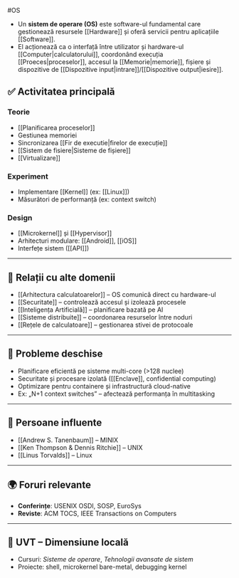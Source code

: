 #OS
- Un **sistem de operare (OS)** este software-ul fundamental care gestionează resursele [[Hardware]] și oferă servicii pentru aplicațiile [[Software]].  
- El acționează ca o interfață între utilizator și hardware-ul [[Computer|calculatorului]], coordonând execuția [[Proeces|proceselor]], accesul la [[Memorie|memorie]], fișiere și dispozitive de [[Dispozitive input|intrare]]/[[Dispozitive output|iesire]].

## ✅ Activitatea principală

### Teorie
- [[Planificarea proceselor]]
- Gestiunea memoriei
- Sincronizarea [[Fir de executie|firelor de execuție]]
- [[Sistem de fisiere|Sisteme de fișiere]]
- [[Virtualizare]]

### Experiment
- Implementare [[Kernel]] (ex: [[Linux]])
- Măsurători de performanță (ex: context switch)

### Design
- [[Microkernel]] și [[Hypervisor]]
- Arhitecturi modulare: [[Android]], [[iOS]]
- Interfețe sistem ([[API]])

---

## 🔄 Relații cu alte domenii

- [[Arhitectura calculatoarelor]] – OS comunică direct cu hardware-ul
- [[Securitate]] – controlează accesul și izolează procesele
- [[Inteligența Artificială]] – planificare bazată pe AI
- [[Sisteme distribuite]] – coordonarea resurselor între noduri
- [[Rețele de calculatoare]] – gestionarea stivei de protocoale

---

## 🧩 Probleme deschise

- Planificare eficientă pe sisteme multi-core (>128 nuclee)
- Securitate și procesare izolată ([[Enclave]], confidential computing)
- Optimizare pentru containere și infrastructură cloud-native
- Ex: „N+1 context switches” – afectează performanța în multitasking

---

## 👤 Persoane influente

- [[Andrew S. Tanenbaum]] – MINIX
- [[Ken Thompson & Dennis Ritchie]] – UNIX
- [[Linus Torvalds]] – Linux

---

## 🌍 Foruri relevante

- **Conferințe**: USENIX OSDI, SOSP, EuroSys
- **Reviste**: ACM TOCS, IEEE Transactions on Computers

---

## 📍 UVT – Dimensiune locală

- Cursuri: *Sisteme de operare*, *Tehnologii avansate de sistem*
- Proiecte: shell, microkernel bare-metal, debugging kernel


